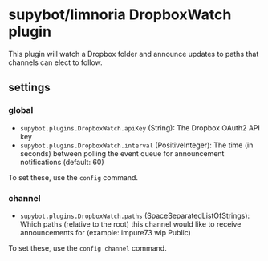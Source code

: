 # supybot/limnoria DropboxWatch plugin

This plugin will watch a Dropbox folder and announce updates to paths that
channels can elect to follow.

## settings

### global

- `supybot.plugins.DropboxWatch.apiKey` (String): The Dropbox OAuth2 API key
- `supybot.plugins.DropboxWatch.interval` (PositiveInteger): The time (in
  seconds) between polling the event queue for announcement notifications
  (default: 60)

To set these, use the `config` command.

### channel

- `supybot.plugins.DropboxWatch.paths` (SpaceSeparatedListOfStrings): Which
  paths (relative to the root) this channel would like to receive announcements
  for (example: impure73 wip Public)

To set these, use the `config channel` command.
